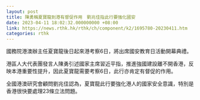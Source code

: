 ```yaml
---
layout: post
title: 陳勇稱夏寶龍到港有督促作用　劉兆佳指此行要強化國安
date: 2023-04-11 18:02:32.000000000 +08:00
link: https://news.rthk.hk/rthk/ch/component/k2/1695780-20230411.htm
categories: rthk
---
```


國務院港澳辦主任夏寶龍後日起來港考察6日，將出席國安教育日活動開幕典禮。

港區人大代表團發言人陳勇引述國家主席習近平指，推進強國建設離不開香港，反映本港重要性提升，因此夏寶龍需要考察6日，此行亦肯定有督促的作用。

全國港澳研究會顧問劉兆佳認為，夏寶龍此行要強化港人的國家安全意識，特別是香港很快要處理23條立法問題。
